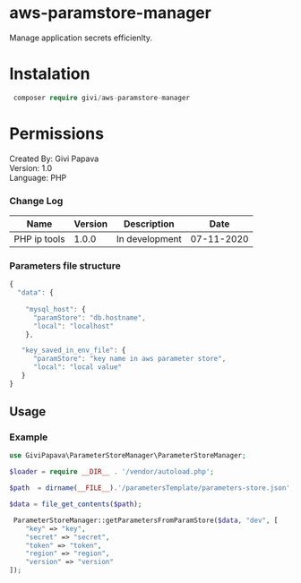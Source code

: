 # aws-paramstore-manager
Manage application secrets  efficienlty.


# Instalation
```php
 composer require givi/aws-paramstore-manager
```


# Permissions

Created By: Givi Papava   
Version: 1.0 <br>
Language: PHP <br>

### Change Log

| Name | Version | Description | Date |
| :---: | --- | --- | --- |
| PHP ip tools | 1.0.0 | In development | 07-11-2020|

### Parameters file  structure
```javascript
{
  "data": {
  
    "mysql_host": {
      "paramStore": "db.hostname",
      "local": "localhost"
    },

   "key_saved_in_env_file": {
      "paramStore": "key name in aws parameter store",
      "local": "local value"
   }
}


```

## Usage
### Example
```php
use GiviPapava\ParameterStoreManager\ParameterStoreManager;

$loader = require __DIR__ . '/vendor/autoload.php';

$path  = dirname(__FILE__).'/parametersTemplate/parameters-store.json';

$data = file_get_contents($path);

 ParameterStoreManager::getParametersFromParamStore($data, "dev", [
    "key" => "key",
    "secret" => "secret",
    "token" => "token",
    "region" => "region",
    "version" => "version"
]);


``` 
